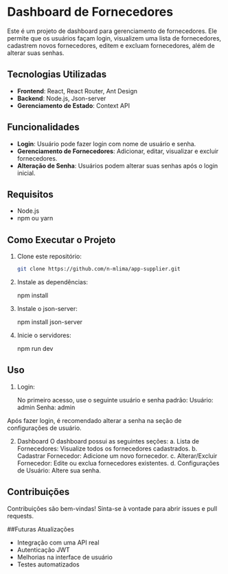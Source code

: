 # Dashboard de Fornecedores

Este é um projeto de dashboard para gerenciamento de fornecedores. Ele permite que os usuários façam login, visualizem uma lista de fornecedores, cadastrem novos fornecedores, editem e excluam fornecedores, além de alterar suas senhas.

## Tecnologias Utilizadas

- **Frontend**: React, React Router, Ant Design
- **Backend**: Node.js, Json-server
- **Gerenciamento de Estado**: Context API

## Funcionalidades

- **Login**: Usuário pode fazer login com nome de usuário e senha.
- **Gerenciamento de Fornecedores**: Adicionar, editar, visualizar e excluir fornecedores.
- **Alteração de Senha**: Usuários podem alterar suas senhas após o login inicial.

## Requisitos

- Node.js
- npm ou yarn

## Como Executar o Projeto

1. Clone este repositório:

   ```bash
   git clone https://github.com/n-mlima/app-supplier.git
   
2. Instale as dependências:
   
   npm install
   
4. Instale o json-server:

   npm install json-server

3. Inicie o servidores:

   npm run dev
   
   

## Uso
1. Login:
   
   No primeiro acesso, use o seguinte usuário e senha padrão:
   Usuário: admin
   Senha: admin
   
Após fazer login, é recomendado alterar a senha na seção de configurações de usuário.

2. Dashboard
   O dashboard possui as seguintes seções:
   a. Lista de Fornecedores: Visualize todos os fornecedores cadastrados.
   b. Cadastrar Fornecedor: Adicione um novo fornecedor.
   c. Alterar/Excluir Fornecedor: Edite ou exclua fornecedores existentes.
   d. Configurações de Usuário: Altere sua senha.

## Contribuições
Contribuições são bem-vindas! Sinta-se à vontade para abrir issues e pull requests.

##Futuras Atualizações
- Integração com uma API real
- Autenticação JWT
- Melhorias na interface de usuário
- Testes automatizados



